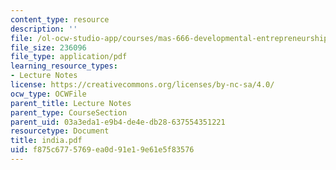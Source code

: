 ```yaml
---
content_type: resource
description: ''
file: /ol-ocw-studio-app/courses/mas-666-developmental-entrepreneurship-fall-2003/f875c6775769ea0d91e19e61e5f83576_india.pdf
file_size: 236096
file_type: application/pdf
learning_resource_types:
- Lecture Notes
license: https://creativecommons.org/licenses/by-nc-sa/4.0/
ocw_type: OCWFile
parent_title: Lecture Notes
parent_type: CourseSection
parent_uid: 03a3eda1-e9b4-de4e-db28-637554351221
resourcetype: Document
title: india.pdf
uid: f875c677-5769-ea0d-91e1-9e61e5f83576
---
```

